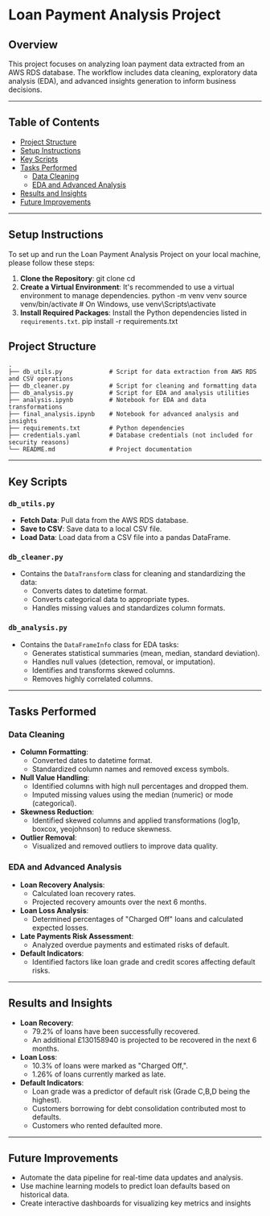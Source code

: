 # Loan Payment Analysis Project

## Overview

This project focuses on analyzing loan payment data extracted from an AWS RDS database. The workflow includes data cleaning, exploratory data analysis (EDA), and advanced insights generation to inform business decisions.

---

## Table of Contents

- [Project Structure](#project-structure)
- [Setup Instructions](#setup-instructions)
- [Key Scripts](#key-scripts)
- [Tasks Performed](#tasks-performed)
  - [Data Cleaning](#data-cleaning)
  - [EDA and Advanced Analysis](#eda-and-advanced-analysis)
- [Results and Insights](#results-and-insights)
- [Future Improvements](#future-improvements)

---
## Setup Instructions

To set up and run the Loan Payment Analysis Project on your local machine, please follow these steps:

1. **Clone the Repository**:
git clone <repository-url> cd <repository-folder>
2. **Create a Virtual Environment**:
It's recommended to use a virtual environment to manage dependencies.
python -m venv venv source venv/bin/activate # On Windows, use venv\\Scripts\\activate
3. **Install Required Packages**:
Install the Python dependencies listed in `requirements.txt`.
pip install -r requirements.txt

## Project Structure

```plaintext
.
├── db_utils.py             # Script for data extraction from AWS RDS and CSV operations
├── db_cleaner.py           # Script for cleaning and formatting data
├── db_analysis.py          # Script for EDA and analysis utilities
├── analysis.ipynb          # Notebook for EDA and data transformations
├── final_analysis.ipynb    # Notebook for advanced analysis and insights
├── requirements.txt        # Python dependencies
├── credentials.yaml        # Database credentials (not included for security reasons)
└── README.md               # Project documentation

```
---

## Key Scripts

### `db_utils.py`
- **Fetch Data**: Pull data from the AWS RDS database.
- **Save to CSV**: Save data to a local CSV file.
- **Load Data**: Load data from a CSV file into a pandas DataFrame.

### `db_cleaner.py`
- Contains the `DataTransform` class for cleaning and standardizing the data:
  - Converts dates to datetime format.
  - Converts categorical data to appropriate types.
  - Handles missing values and standardizes column formats.

### `db_analysis.py`
- Contains the `DataFrameInfo` class for EDA tasks:
  - Generates statistical summaries (mean, median, standard deviation).
  - Handles null values (detection, removal, or imputation).
  - Identifies and transforms skewed columns.
  - Removes highly correlated columns.

---

## Tasks Performed

### Data Cleaning
- **Column Formatting**:
  - Converted dates to datetime format.
  - Standardized column names and removed excess symbols.
- **Null Value Handling**:
  - Identified columns with high null percentages and dropped them.
  - Imputed missing values using the median (numeric) or mode (categorical).
- **Skewness Reduction**:
  - Identified skewed columns and applied transformations (log1p, boxcox, yeojohnson) to reduce skewness.
- **Outlier Removal**:
  - Visualized and removed outliers to improve data quality.

### EDA and Advanced Analysis
- **Loan Recovery Analysis**:
  - Calculated loan recovery rates.
  - Projected recovery amounts over the next 6 months.
- **Loan Loss Analysis**:
  - Determined percentages of "Charged Off" loans and calculated expected losses.
- **Late Payments Risk Assessment**:
  - Analyzed overdue payments and estimated risks of default.
- **Default Indicators**:
  - Identified factors like loan grade and credit scores affecting default risks.

---

## Results and Insights

- **Loan Recovery**:
  - 79.2% of loans have been successfully recovered.
  - An additional £130158940 is projected to be recovered in the next 6 months.
- **Loan Loss**:
  - 10.3% of loans were marked as "Charged Off,".
  - 1.26% of loans currently marked as late.
- **Default Indicators**:
  - Loan grade was a predictor of default risk (Grade C,B,D being the highest).
  - Customers borrowing for debt consolidation contributed most to defaults.
  - Customers who rented defaulted more.

---

## Future Improvements

- Automate the data pipeline for real-time data updates and analysis.
- Use machine learning models to predict loan defaults based on historical data.
- Create interactive dashboards for visualizing key metrics and insights
